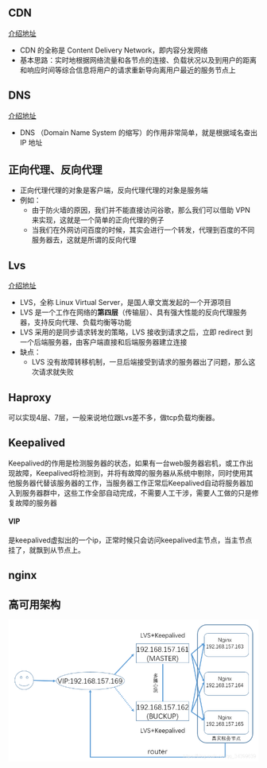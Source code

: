 ## CDN

[介绍地址](https://www.zhihu.com/question/36514327)

- CDN 的全称是 Content Delivery Network，即内容分发网络
- 基本思路：实时地根据网络流量和各节点的连接、负载状况以及到用户的距离和响应时间等综合信息将用户的请求重新导向离用户最近的服务节点上

## DNS

[介绍地址](https://www.ruanyifeng.com/blog/2016/06/dns.html)

- DNS （Domain Name System 的缩写）的作用非常简单，就是根据域名查出 IP 地址

## 正向代理、反向代理

- 正向代理代理的对象是客户端，反向代理代理的对象是服务端
- 例如：
    - 由于防火墙的原因，我们并不能直接访问谷歌，那么我们可以借助 VPN 来实现，这就是一个简单的正向代理的例子
    - 当我们在外网访问百度的时候，其实会进行一个转发，代理到百度的不同服务器去，这就是所谓的反向代理

## Lvs

[介绍地址](https://zhuanlan.zhihu.com/p/87109094)

- LVS，全称 Linux Virtual Server，是国人章文嵩发起的一个开源项目
- LVS 是一个工作在网络的**第四层**（传输层）、具有强大性能的反向代理服务器，支持反向代理、负载均衡等功能
- LVS 采用的是同步请求转发的策略，LVS 接收到请求之后，立即 redirect 到一个后端服务器，由客户端直接和后端服务器建立连接
- 缺点：
    - LVS 没有故障转移机制，一旦后端接受到请求的服务器出了问题，那么这次请求就失败

## Haproxy

可以实现4层、7层，一般来说地位跟Lvs差不多，做tcp负载均衡器。

## Keepalived

Keepalived的作用是检测服务器的状态，如果有一台web服务器宕机，或工作出现故障，Keepalived将检测到，并将有故障的服务器从系统中剔除，同时使用其他服务器代替该服务器的工作，当服务器工作正常后Keepalived自动将服务器加入到服务器群中，这些工作全部自动完成，不需要人工干涉，需要人工做的只是修复故障的服务器

#### VIP

是keepalived虚拟出的一个ip，正常时候只会访问keepalived主节点，当主节点挂了，就飘到从节点上。

## nginx

## 高可用架构

![](../resources/lvs.jpg)
